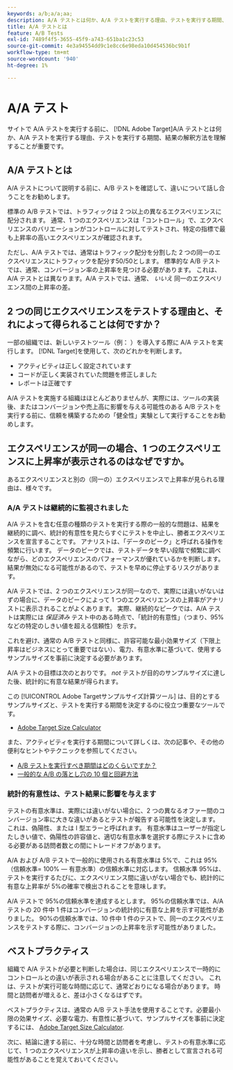 ```yaml
---
keywords: a/b;a/a;aa;
description: A/A テストとは何か、A/A テストを実行する理由、テストを実行する期間、結果の解釈方法を説明します。
title: A/A テストとは
feature: A/B Tests
exl-id: 7489f4f5-3655-45f9-a743-651ba1c23c53
source-git-commit: 4e3a94554dd9c1e8cc6e98eda10d454536bc9b1f
workflow-type: tm+mt
source-wordcount: '940'
ht-degree: 1%

---
```


# A/A テスト

サイトで A/A テストを実行する前に、 [!DNL Adobe Target]A/A テストとは何か、A/A テストを実行する理由、テストを実行する期間、結果の解釈方法を理解することが重要です。

## A/A テストとは

A/A テストについて説明する前に、A/B テストを確認して、違いについて話し合うことをお勧めします。

標準の A/B テストでは、トラフィックは 2 つ以上の異なるエクスペリエンスに配分されます。 通常、1 つのエクスペリエンスは「コントロール」で、エクスペリエンスのバリエーションがコントロールに対してテストされ、特定の指標で最も上昇率の高いエクスペリエンスが確認されます。

ただし、A/A テストでは、通常はトラフィック配分を分割した 2 つの同一のエクスペリエンスにトラフィックを配分す50/50とします。 標準的な A/B テストでは、通常、コンバージョン率の上昇率を見つける必要があります。 これは、A/A テストとは異なります。A/A テストでは、通常、 *いいえ* 同一のエクスペリエンス間の上昇率の差。

## 2 つの同じエクスペリエンスをテストする理由と、それによって得られることは何ですか？

一部の組織では、新しいテストツール（例： ）を導入する際に A/A テストを実行します。 [!DNL Target]を使用して、次のどれかを判断します。

* アクティビティは正しく設定されています
* コードが正しく実装されていた問題を修正しました
* レポートは正確です

A/A テストを実施する組織はほとんどありませんが、実際には、ツールの実装後、またはコンバージョンや売上高に影響を与える可能性のある A/B テストを実行する前に、信頼を構築するための「健全性」実験として実行することをお勧めします。

## エクスペリエンスが同一の場合、1 つのエクスペリエンスに上昇率が表示されるのはなぜですか。

あるエクスペリエンスと別の（同一の）エクスペリエンスで上昇率が見られる理由は、様々です。

### A/A テストは継続的に監視されました

A/A テストを含む任意の種類のテストを実行する際の一般的な問題は、結果を継続的に調べ、統計的有意性を見たらすぐにテストを中止し、勝者エクスペリエンスを宣言することです。 アナリストは、「データのピーク」と呼ばれる操作を頻繁に行います。 データのピークでは、テストデータを早い段階で頻繁に調べながら、どのエクスペリエンスのパフォーマンスが優れているかを判断します。 結果が無効になる可能性があるので、テストを早めに停止するリスクがあります。

A/A テストでは、2 つのエクスペリエンスが同一なので、実際には違いがないはずの場合に、データのピークによって 1 つのエクスペリエンスの上昇率がアナリストに表示されることがよくあります。 実際、継続的なピークでは、A/A テストは実際には _保証済み_ テスト中のある時点で、「統計的有意性」（つまり、95%などの特定のしきい値を超える信頼性）を示す。

これを避け、通常の A/B テストと同様に、許容可能な最小効果サイズ（下限上昇率はビジネスにとって重要ではない）、電力、有意水準に基づいて、使用するサンプルサイズを事前に決定する必要があります。

A/A テストの目標は次のとおりです。 *not* テストが目的のサンプルサイズに達した後、統計的に有意な結果が得られます。

この [!UICONTROL Adobe Targetサンプルサイズ計算ツール] は、目的とするサンプルサイズと、テストを実行する期間を決定するのに役立つ重要なツールです。

* [Adobe Target Size Calculator](/help/c-activities/t-test-ab/sample-size-determination.md#section_6B8725BD704C4AFE939EF2A6B6E834E6)

また、アクティビティを実行する期間について詳しくは、次の記事や、その他の便利なヒントやテクニックを参照してください。

* [A/B テストを実行すべき期間はどのくらいですか？](/help/c-activities/t-test-ab/sample-size-determination.md)
* [一般的な A/B の落とし穴の 10 個と回避方法](/help/c-activities/t-test-ab/common-ab-testing-pitfalls.md)

### 統計的有意性は、テスト結果に影響を与えます

テストの有意水準は、実際には違いがない場合に、2 つの異なるオファー間のコンバージョン率に大きな違いがあるとテストが報告する可能性を決定します。 これは、偽陽性、または I 型エラーと呼ばれます。 有意水準はユーザーが指定したしきい値で、偽陽性の許容値と、適切な有意水準を選択する際にテストに含める必要がある訪問者数との間にトレードオフがあります。

A/A および A/B テストで一般的に使用される有意水準は 5%で、これは 95%（信頼水準= 100% — 有意水準）の信頼水準に対応します。 信頼水準 95%は、テストを実行するたびに、エクスペリエンス間に違いがない場合でも、統計的に有意な上昇率が 5%の確率で検出されることを意味します。

A/A テストで 95%の信頼水準を達成するとします。 95%の信頼水準では、A/A テストの 20 件中 1 件はコンバージョンの統計的に有意な上昇を示す可能性がありました。 90%の信頼水準では、10 件中 1 件のテストで、同一のエクスペリエンスをテストする際に、コンバージョンの上昇率を示す可能性がありました。

## ベストプラクティス

組織で A/A テストが必要と判断した場合は、同じエクスペリエンスで一時的にコントロールとの違いが表示される場合があることに注意してください。 これは、テストが実行可能な時間に応じて、通常どおりになる場合があります。 時間と訪問者が増えると、差は小さくなるはずです。

ベストプラクティスは、通常の A/B テスト手法を使用することです。必要最小限の効果サイズ、必要な電力、有意性に基づいて、サンプルサイズを事前に決定するには、 [Adobe Target Size Calculator](/help/c-activities/t-test-ab/sample-size-determination.md#section_6B8725BD704C4AFE939EF2A6B6E834E6).

次に、結論に達する前に、十分な時間と訪問者を考慮し、テストの有意水準に応じて、1 つのエクスペリエンスが上昇率の違いを示し、勝者として宣言される可能性があることを覚えておいてください。
